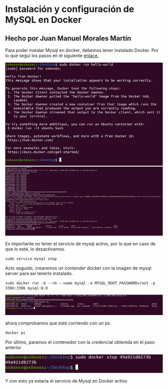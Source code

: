 # Instalación y configuración de MySQL en Docker

## Hecho por Juan Manuel Morales Martín  


Para poder instalar Mysql en docker, debemos tener instalado Docker. Por lo que seguí los pasos en el siguiente <a href="https://docs.docker.com/engine/install/ubuntu/">enlace.</a>  

<img src="https://github.com/JuanManuelMM/Base-Datos/blob/main/Tareas/TareaMysql/tareaDocker/img/ins1.png">
<img src="https://github.com/JuanManuelMM/Base-Datos/blob/main/Tareas/TareaMysql/tareaDocker/img/ins2.png">



Es importante no tener el servicio de mysql activo, por lo que en caso de que lo esté, lo desactivamos.

```
sudo service mysql stop
```

Acto seguido, crearemos un contender docker con la imagen de mysql server para así tenerlo instalado.


```
sudo docker run -d --rm --name mysql -e MYSQL_ROOT_PASSWORD=root -p 3306:3306 mysql:8.0
```
<img src="https://github.com/JuanManuelMM/Base-Datos/blob/main/Tareas/TareaMysql/tareaDocker/img/ins3.png">

ahora comprobamos que esté corriendo con un ps.

```
docker ps
```


Por último, paramos el contenedor con la credencial obtenida en el paso anterior

<img src="https://github.com/JuanManuelMM/Base-Datos/blob/main/Tareas/TareaMysql/tareaDocker/img/ins4.png">


Y con esto ya estaría el servicio de Mysql en Docker activo






